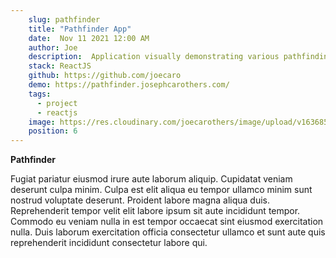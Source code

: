 ```yaml
---
    slug: pathfinder
    title: "Pathfinder App"
    date:  Nov 11 2021 12:00 AM
    author: Joe
    description:  Application visually demonstrating various pathfinding algorithms.
    stack: ReactJS
    github: https://github.com/joecaro
    demo: https://pathfinder.josephcarothers.com/
    tags:
      - project
      - reactjs
    image: https://res.cloudinary.com/joecarothers/image/upload/v1636851616/misc/Screenshot_2021-11-13_195729_terxc8.png
    position: 6
---
```


**Pathfinder**

Fugiat pariatur eiusmod irure aute laborum aliquip. Cupidatat veniam deserunt culpa minim. Culpa est elit aliqua eu tempor ullamco minim sunt nostrud voluptate deserunt. Proident labore magna aliqua duis. Reprehenderit tempor velit elit labore ipsum sit aute incididunt tempor. Commodo eu veniam nulla in est tempor occaecat sint eiusmod exercitation nulla. Duis laborum exercitation officia consectetur ullamco et sunt aute quis reprehenderit incididunt consectetur labore qui.
